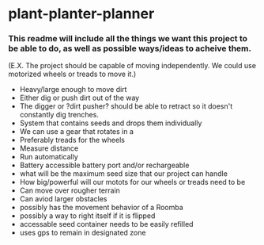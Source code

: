 # plant-planter-planner

### This readme will include all the things we want this project to be able to do, as well as possible ways/ideas to acheive them.
 (E.X. The project should be capable of moving independently. We could use motorized wheels or treads to move it.)
- Heavy/large enough to move dirt
- Either dig or push dirt out of the way
- The digger or ?dirt pusher? should be able to retract so it doesn't constantly dig trenches.
- System that contains seeds and drops them individually
- We can use a gear that rotates in a 
- Preferably treads for the wheels
- Measure distance
- Run automatically
- Battery accessible battery port and/or rechargeable 
- what will be the maximum seed size that our project can handle
- How big/powerful will our motots for our wheels or treads need to be
- Can move over rougher terrain
- Can aviod larger obstacles 
- possibly has the movement behavior of a Roomba
- possibly a way to right itself if it is flipped
- accessable seed container needs to be easily refilled
- uses gps to remain in designated zone
